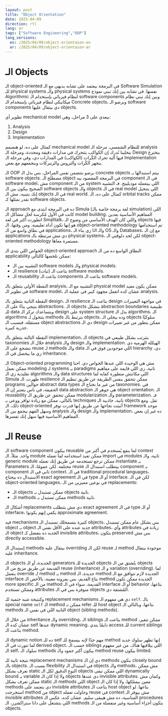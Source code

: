 ```yaml
---
layout: post
title: "Object Orientation"
date: 2025-04-09
direction: rtl
lang: ar
tags: ["Software Engineering","OOP"]
lang_versions:
  en: /2025/04/09/object-orientaion-en  
  ar: /2025/04/09/object-orientaion-ar 
---
```



# الـ Objects

الـ object-oriented في البرمجة بيعتمد على تشابه بديهي مع الـ Software Simulation للـ physical systems والـ physical systems نفسها. في تشابه بين إنك تبني نموذج Algorithmic لنظام فيزيائي بإستخدام الـ software components وبين إنك تبني نظام ميكانيكي لنظام فيزيائي بإستخدام الـ Concrete objects، وبرضو الـ software components دي بيتقال عليها objects.

تطوير أي mechanical model بيعدي على 3 مراحل، وهي:

1. Analysis
2. Design
3. Implementation

كمثال على ده، لو هنصمم mechanical model للنظام الشمسي، مرحلة الـ analysis بتخلينا نُدرك إن الكواكب بتتحرك في مدارات دقيقة ومحددة، ومرحلة الـ Design بنخترع فيها آلية تحرك الكُرات (الكواكب) في المدارات دي، وفي مرحلة الـ Implementation بنجهز الكُرات والتروس والزنبركات وبنجمعهم مع بعض.

الـ OOP برضو بتتضمن نفس المراحل، بس بدل الـ concrete objects بيتم استبدالها بـ software objects. مصطلح الـ object في البرمجة المقصود بيه component في الـ software model، مش component من الـ system اللي بيتعمله موديلينج. فـ التشبيه الصحيح بيكون بين الـ software objects والـ objects في الـ real model اللي بتتخيل إنك بتبنيه، مش الـ objects في الـ real world. كمثال على ده، الـ orbital tracks ممكن نقدر نمثلها كـ software objects.

الـ approach ده في البرمجة ابتدى مع Simula (لغة برمجة خاصة بالـ simulation) اللي كانت في الأول مُكرسة لحل مشاكل الـ model building. المفاهيم الأساسية بعدين اتطورت أكتر في لغة Smalltalk، واللي كان الهدف الأساسي من وضوح الـ objects فيها هو إنها تكون أداة تعليمية. ومن وقتها، الـ object-oriented methodology تم استخدامها في نطاق واسع من الـ applications، زي بناء الـ UI والـ OS والـ Databases، مع إن الـ applications دي مش مرتبطة بالـ physical systems، لكن لحد دلوقتي الـ object-oriented methodology مستمرة معاها.

الخواص اللي بتدي الـ object-oriented approach النطاق الواسع ده من الـ applicability ممكن نلخصها كالتالي:

- التشبيه بين الـ software models والـ physical models.
- الـ resilience (ثبات) بتاعت الـ software models.
- الـ reusability بتاعت الـ components بتاعت الـ software models.

النقطة الأولى بتتعلق بالـ analysis، التشبيه مع الـ physical model ممكن يكون مفيد في تطوير الـ software model، عشان كده اتعمل مجهود كبير في عملية الـ analysis.

النقطة التانية بتتعلق بالـ design، الـ resilience بتاعت الـ design في مواجهة التغييرات بتيجي بناءً على الـ abstractions. الـ objects بتشكل abstraction boundaries طبيعية للـ data وبتساعدك تركز الـ design على system structure بدل الـ algorithms. الـ algorithms بتتحول لـ methods بترتبط بالـ objects، وده بيخلي الـ objects سلوكيًا مستقلة، فبسبب الـ object abstractions دي الـ design ممكن يتطور من غير تغييرات جذرية كبيرة.

النقطة التالتة بتتعلق بالـ implementation، الـ objects بتترتب بشكل طبيعي في taxonomies خلال الـ analysis والـ design والـ implementation. الهيكلة الهرمية دي بتشجع على الـ reuse لـ methods والـ data اللي موجودين فوق في الـ hierarchy دي، زي ما بيحصل في الـ inheritance.

الـ Object-oriented programming مش هي الوحيدة اللي عندها الخواص دي. احنا ممكن نعمل modeling لـ systems بـ paradigms تانية، زي اللي قايمة على مفاهيم تقليدية زي الـ algorithms والـ data structures اللي مكانتش متطورة كفاية لما Simula ظهرت. الـ resilience ممكن تتحقق بنفس الطريقة عن طريق تنظيم الـ programs حوالين abstract data types من غير ما نحتاج الـ taxonomies. في الحقيقة، في ناس بتعتبر إن الـ data abstraction هي جوهر الـ object orientation. الـ reusability ممكن تتحقق عن طريق الـ modularization والـ parameterization. فـ بالتالي، ممكن مع زيادة توافر ووعي بـ techniques تانية، جاذبية الـ objects تقل. ومع ذلك، الـ object-oriented أثبتت نجاحها عن طريق إنها قدرت توفر framework موحد وسهل الفهم بيجمع بين الـ analysis والـ design والـ implementation، ده غير إن بعض المفاهيم الأساسية فيها سهل إنك تفسرها.

# الـ Reuse

الـ software component بيكون reusable لما ينفع يُستخدم في أكتر من context واحد. مثلاً، الـ module ممكن تعيد استخدامه لما تعمله import في modules تانية، والـ generic module ممكن ترجع تستخدمه عن طريق إنك تعمله instantiate بـ Parameters مختلفة. لكن عمومًا، الـ reuse بيتطلب استبدال الـ component بـ component تاني في الـ context.
في الـ traditional procedural languages، الاستبدال ده بيحتاج exact agreement في الـ type أو الـ interface. لكن في الـ object-oriented languages، في نوعين مميزين من الـ replacements:

- الـ objects ممكن تستبدل بـ objects تانية.
- الـ methods ممكن تستبدل بـ methods تانية.

أشكال الـ replacements دي مش بتتطلب exact agreement في الـ type أو الـ interface، يكفي إنهم يكونوا approximate agreement.

فيه mechanisms كتيرة بتسمحلك تستبدل الـ objects، بس بشكل عام ممكن تستبدل object بـ object جديد عنده على الأقل نفس الـ attributes، وأي attributes زيادة في الـ object الجديد ده بتفضل كـ invisible attributes، بتكون preserved بس مش directly accessible.

إستبدال الـ methods بيتقال عليه overriding لكن الـ reuse لـ method موجودة بيتقال عليه inheritance.

الـ objects الجديدة، أو الـ generators الجديدة للـ objects بتُشتق من الـ objects القديمة عن طريق مزيج من الـ reuse (inheritance) و الـ variation (overriding). لما بنعمل override لـ method بـ method جديدة، الـ method الجديدة لازم تتوافق مع الـ interface بتاع القديم، بس بمرونة معينة، بالأخص الـ method الجديدة ممكن تكون more specific من الـ method القديمة، سواء في الـ interface أو الـ behavior بتاعها، وممكن تستخدم attributes متوفرة بس في الـ objects المُشتقة دي.

وكنتيجة شبه حتمية للـ replacement mechanisms دي هي مفهوم الـ `self`. بالـ special name `self` الـ method ممكن تـ refer للـ host object بتاعها، وبالتالي الـ methods التانية اللي في نفس الـ object (sibling methods).

من خلال الـ inheritance والـ overriding، الـ siblings بتاعت الـ method ممكن تتغير، عشان كده الـ self عندها dynamic meaning، دايمًا بتدي access للـ current siblings بتاعت الـ method.

الـ dynamic notion ده للـ self مهم جدًا لإنه بيسمح للـ method إنها تظهر سلوك جديد لما تتورث في الـ derived object، حسب الـ siblings اللي بيلاقيها هناك. من غير مفهوم الـ self، سلوك الـ methods بيكون أكتر جمود والـ method reuse بيكون limited.

نتيجة تانية للـ replacement mechanisms دي إن الـ methods بتكون closely bound بالـ objects. بسبب الـ flexibility في استبدال الـ objects والـ methods، مش ممكن نعرف بشكل static النوع الدقيق لكل الـ objects اللي ممكن تبقى dynamically bound بـ variable ولا إذا كان الـ objects دي عندها invisible attributes. وكمان مش ممكن تعرف بشكل static الـ methods اللي object معين بيمتلكها، ولا إذا كان الـ methods دي بتعتمد على invisible attributes بتاعت الـ host object بتاعها. لو استخرجت method من object وحاولت تعمله reuse في context مش بيوفر الـ invisible attributes المناسبة، ده مش هيبقى سليم. عشان كده، عكس الـ procedures اللي بتشتغل على داتا ستراكشرز، الـ methods بتكون أجزاء أساسية وغير منفصلة من الـ objects.